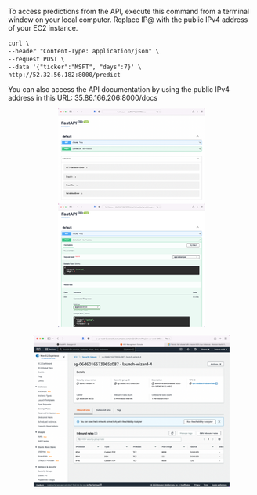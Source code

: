 To access predictions from the API, execute this command from a terminal window on your local computer. Replace IP@ with the public IPv4 address of your EC2 instance.

```
curl \
--header "Content-Type: application/json" \
--request POST \
--data '{"ticker":"MSFT", "days":7}' \
http://52.32.56.182:8000/predict
```

You can also access the API documentation by using the public IPv4 address in this URL:
35.86.166.206:8000/docs

<p align="center">
<img src="img/img1.png" alt="drawing" width="300"/>

<img src="img/img2.png" alt="drawing" width="300"/>
</p>

<p align="center">
<img src="img/img3.png" alt="drawing" width="400"/>
</p>
